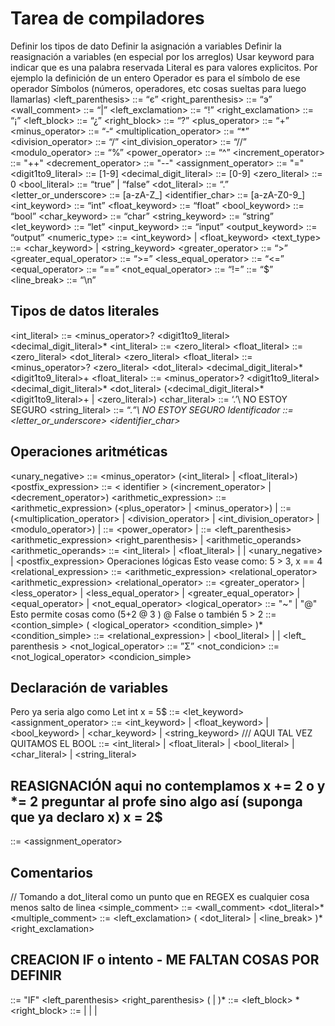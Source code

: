 # Tarea de compiladores

Definir los tipos de dato
Definir la asignación a variables
Definir la reasignación a variables (en especial por los arreglos)
Usar keyword para indicar que es una palabra reservada
Literal es para valores explicitos. Por ejemplo la definición de un entero
Operador es para el símbolo de ese operador
Símbolos (números, operadores, etc cosas sueltas para luego llamarlas)
<left_parenthesis> ::= “є”
<right_parenthesis> ::= “э”
<wall_comment> ::= “|”
<left_exclamation> ::= “!”
<right_exclamation> ::= “¡”
<left_block> ::= “¿”
<right_block> ::= “?”
<plus_operator> ::= “+”
<minus_operator> ::= “-“
<multiplication_operator> ::= “*”
<division_operator> ::= “/”
<int_division_operator> ::= “//”
<modulo_operator> ::= “%”
<power_operator> ::= “^”
<increment_operator> ::= "++"
<decrement_operator> ::= "--"
<assignment_operator> ::= "="  
<digit1to9_literal> ::= [1-9]
<decimal_digit_literal> ::= [0-9]
<zero_literal> ::= 0
<bool_literal> ::= “true” | “false”
<dot_literal> ::= “.”
<letter_or_underscore> ::= [a-zA-Z_]
<identifier_char> ::= [a-zA-Z0-9_]
<int_keyword> ::= “int”
<float_keyword> ::= “float”
<bool_keyword> ::= “bool”
<char_keyword> ::= “char”
<string_keyword> ::= “string”
<let_keyword> ::= “let”
<input_keyword> ::= “input”
<output_keyword> ::= “output”
<numeric_type> ::= <int_keyword> | <float_keyword>
<text_type> ::= <char_keyword> | <string_keyword>
<greater_operator> ::= “>”
<greater_equal_operator> ::= “>=”
<less_equal_operator> ::= “<=”
<equal_operator> ::= “==”
<not_equal_operator> ::= “!=”
<delimiter> ::= “$”
<line_break> ::= “\n”

## Tipos de datos literales
<int_literal> ::=  <minus_operator>? <digit1to9_literal> <decimal_digit_literal>*
<int_literal> ::= <zero_literal>
<float_literal> ::= <zero_literal> <dot_literal> <zero_literal>
<float_literal> ::=  <minus_operator>? <zero_literal> <dot_literal> <decimal_digit_literal>* <digit1to9_literal>+
<float_literal> ::= <minus_operator>? <digit1to9_literal> <decimal_digit_literal>* <dot_literal> (<decimal_digit_literal>* <digit1to9_literal>+ | <zero_literal>)
<char_literal> ::= ‘\.’\ NO ESTOY SEGURO
<string_literal> ::= “\.*”\ NO ESTOY SEGURO
Identificador
<identifier> ::= <letter_or_underscore> <identifier_char>*


## Operaciones aritméticas
<unary_negative> ::= <minus_operator> (<int_literal> | <float_literal>)
<postfix_expression> ::= < identifier > (<increment_operator> | <decrement_operator>)
<arithmetic_expression> ::= <arithmetic_expression> (<plus_operator> | <minus_operator>) <term>  | <term>
<term> ::= <term> (<multiplication_operator> | <division_operator> | <int_division_operator> |  <modulo_operator>) <power> | <power>
<power> ::= <factor> <power_operator> <power>| <factor>
<factor> ::= <left_parenthesis> <arithmetic_expression> <right_parenthesis> | <arithmetic_operands>
<arithmetic_operands> ::= <int_literal> | <float_literal> | <identifier> | <unary_negative> | <postfix_expression>
Operaciones lógicas
Esto vease como: 5 > 3, x == 4
<relational_expression> ::= <arithmetic_expression> <relational_operator> <arithmetic_expression>
<relational_operator> ::= <greater_operator> | <less_operator> | <less_equal_operator>  | <greater_equal_operator>  | <equal_operator> | <not_equal_operator>
<logical_operator> ::= "~" | "@"
Esto permite cosas como (5+2 @ 3 ) @ False o también 5 > 2
<condition> ::= <contion_simple> ( <logical_operator> <condition_simple> )*
<condition_simple> ::=  <relational_expression> | <bool_literal> | <identifier> | <left_ parenthesis > <condition>   <right _ parenthesis > 
<not_logical_operator> ::= ”Σ”
<not_condicion> ::= <not_logical_operator> <condicion_simple>


## Declaración de variables 
Pero ya seria algo como Let int x = 5$
<declaration> ::= <let_keyword> <type> <identifier> <assignment_operator> <literal> <delimiter>
<type> ::= <int_keyword> | <float_keyword> | <bool_keyword> | <char_keyword> | <string_keyword>
/// AQUI TAL VEZ QUITAMOS EL BOOL
<literal> ::= <int_literal> | <float_literal> | <bool_literal> | <char_literal> | <string_literal>

## REASIGNACIÓN  aqui no contemplamos x += 2 o y *= 2 preguntar al profe sino algo así (suponga que ya declaro x) x = 2$
<Reassignment> ::= <identifier>  <assignment_operator> <literal> <delimiter>




## Comentarios 
// Tomando a dot_literal como un punto que en REGEX es cualquier cosa menos salto de linea
<simple_comment> ::= <wall_comment> <dot_literal>* 
<multiple_comment> ::= <left_exclamation> ( <dot_literal> | <line_break>  )* <right_exclamation>

## CREACION IF o intento  - ME FALTAN COSAS POR DEFINIR
<controlIf> ::= "IF" <left_parenthesis> <condition> <right_parenthesis> ( <block> | <statements>)*
<block> ::= <left_block> <statements>* <right_block>
<statements> ::= <declaration> | <reassignment> | <controlIf> |
